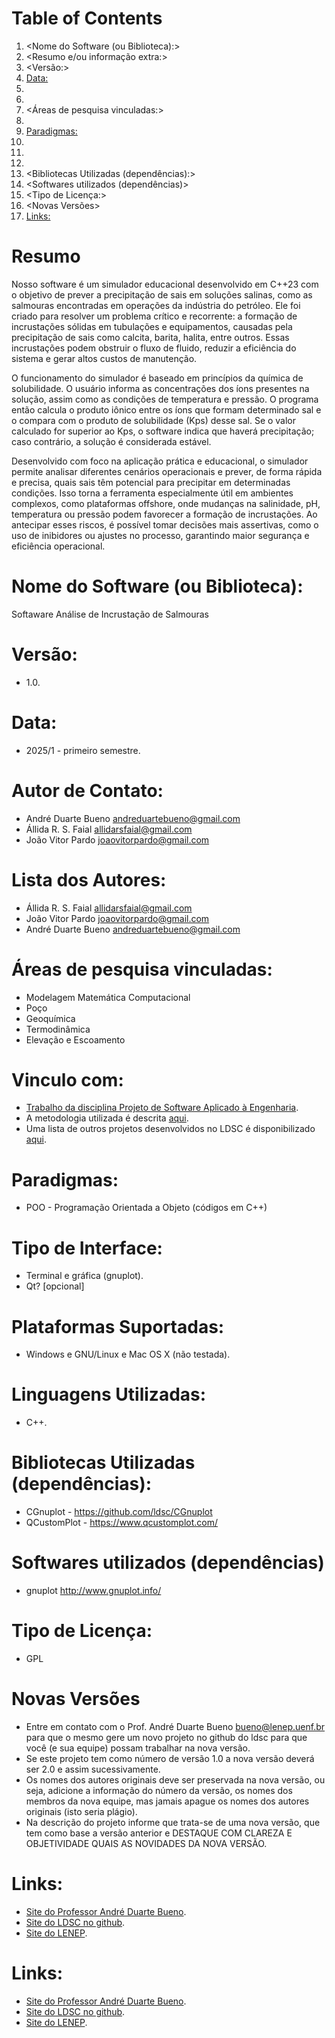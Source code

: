 
# Table of Contents

1. <Nome do Software (ou Biblioteca):>
2. <Resumo e/ou informação extra:>
3. <Versão:>
4. <Data:>
5. <Autor de Contato:>
6. <Lista dos Autores:>
7. <Áreas de pesquisa vinculadas:>
7. <Vinculo com:>
8. <Paradigmas:>
10. <Tipo de Interface:>
11. <Plataformas Suportadas:>
12. <Linguagens Utilizadas:>
13. <Bibliotecas Utilizadas (dependências):>
14. <Softwares utilizados (dependências)>
15. <Tipo de Licença:>
16. <Novas Versões>
17. <Links:>

<a id="orga63642c"></a>

# Resumo

Nosso software é um simulador educacional desenvolvido em C++23 com o objetivo de prever a precipitação de sais em soluções salinas, como as salmouras encontradas em operações da indústria do petróleo. Ele foi criado para resolver um problema crítico e recorrente: a formação de incrustações sólidas em tubulações e equipamentos, causadas pela precipitação de sais como calcita, barita, halita, entre outros. Essas incrustações podem obstruir o fluxo de fluido, reduzir a eficiência do sistema e gerar altos custos de manutenção.

O funcionamento do simulador é baseado em princípios da química de solubilidade. O usuário informa as concentrações dos íons presentes na solução, assim como as condições de temperatura e pressão. O programa então calcula o produto iônico entre os íons que formam determinado sal e o compara com o produto de solubilidade (Kps) desse sal. Se o valor calculado for superior ao Kps, o software indica que haverá precipitação; caso contrário, a solução é considerada estável.

Desenvolvido com foco na aplicação prática e educacional, o simulador permite analisar diferentes cenários operacionais e prever, de forma rápida e precisa, quais sais têm potencial para precipitar em determinadas condições. Isso torna a ferramenta especialmente útil em ambientes complexos, como plataformas offshore, onde mudanças na salinidade, pH, temperatura ou pressão podem favorecer a formação de incrustações. Ao antecipar esses riscos, é possível tomar decisões mais assertivas, como o uso de inibidores ou ajustes no processo, garantindo maior segurança e eficiência operacional.
<a id="org2ebec41"></a>

# Nome do Software (ou Biblioteca):

Softaware Análise de Incrustação de Salmouras


<a id="org72ffa40"></a>

<a id="org10111d4"></a>

# Versão:

-   1.0.

<a id="orgf581e60"></a>

# Data:

-   2025/1 - primeiro semestre.

<a id="org50824d1"></a>

# Autor de Contato:

-   André Duarte Bueno <andreduartebueno@gmail.com>
-   Állida R. S. Faial <allidarsfaial@gmail.com>
-   João Vitor Pardo <joaovitorpardo@gmail.com>

<a id="orgdcfbf20"></a>

# Lista dos Autores:

-   Állida R. S. Faial <allidarsfaial@gmail.com>
-   João Vitor Pardo <joaovitorpardo@gmail.com>
-   André Duarte Bueno <andreduartebueno@gmail.com>


<a id="org3e9046d"></a>

# Áreas de pesquisa vinculadas:

-   Modelagem Matemática Computacional
-   Poço
-   Geoquímica
-   Termodinâmica
-   Elevação e Escoamento


<a id="org3a88e7c"></a>

# Vinculo com:

-   [Trabalho da disciplina Projeto de Software Aplicado à Engenharia](https://sites.google.com/view/professorandreduartebueno/ensino/projeto-de-software-aplicado).
-   A metodologia utilizada é descrita [aqui](https://github.com/ldsc/LDSC-ProjetoEngenharia-0-Metodologia-Instrucoes-Etapas).
-   Uma lista de outros projetos desenvolvidos no LDSC é disponibilizado [aqui](https://github.com/ldsc/LDSC-ProjetoEngenharia-0-Metodologia-Instrucoes-Etapas).


<a id="orgbece9a4"></a>

# Paradigmas:

-   POO - Programação Orientada a Objeto (códigos em C++)


<a id="orgdcc4e41"></a>

# Tipo de Interface:

-   Terminal e gráfica (gnuplot).
-   Qt? [opcional]


<a id="org5edb591"></a>

# Plataformas Suportadas:

-   Windows e GNU/Linux e Mac OS X (não testada).


<a id="orgb633128"></a>

# Linguagens Utilizadas:

-   C++.


<a id="org22706d5"></a>

# Bibliotecas Utilizadas (dependências):

-   CGnuplot - <https://github.com/ldsc/CGnuplot>
-   QCustomPlot - <https://www.qcustomplot.com/>

<a id="orga7939eb"></a>

# Softwares utilizados (dependências)

-   gnuplot <http://www.gnuplot.info/>

<a id="orga5804b1"></a>

# Tipo de Licença:

-   GPL

<a id="orgf4e6c94"></a>

# Novas Versões

-   Entre em contato com o Prof. André Duarte Bueno <bueno@lenep.uenf.br>
    para que o mesmo gere um novo projeto no github do ldsc para que você (e sua equipe) possam trabalhar na nova versão.
-   Se este projeto tem como número de versão 1.0 a nova versão deverá ser 2.0 e assim sucessivamente.
-   Os nomes dos autores originais deve ser preservada na nova versão, ou seja, adicione a informação do número da versão, os nomes dos membros da nova equipe, mas jamais apague os nomes dos autores originais (isto seria plágio).
-   Na descrição do projeto informe que trata-se de uma nova versão, que tem como base a versão anterior e DESTAQUE COM CLAREZA E OBJETIVIDADE QUAIS AS NOVIDADES DA NOVA VERSÃO.


<a id="org3498266"></a>

# Links:

-   [Site do Professor André Duarte Bueno](https://sites.google.com/view/professorandreduartebueno/).
-   [Site do LDSC no github](https://github.com/ldsc).
-   [Site do LENEP](https://uenf.br/cct/lenep).


<a id="org7997b0d"></a>


# Links:

-   [Site do Professor André Duarte Bueno](https://sites.google.com/view/professorandreduartebueno/).
-   [Site do LDSC no github](https://github.com/ldsc).
-   [Site do LENEP](https://uenf.br/cct/lenep).


<a id="org0b6cfa5"></a>


